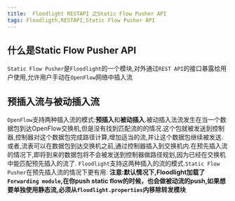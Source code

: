 ```yaml
---
title:  Floodlight RESTAPI 之Static Flow Pusher API
tags: Floodligth,RESTAPI,Static Flow Pusher API
---
```

## 什么是Static Flow Pusher API
`Static Flow Pusher`是`Floodlight`的一个模块,对外通过`REST API`的接口暴露给用户使用,允许用户手动在`OpenFlow`网络中插入流
## 预插入流与被动插入流
`OpenFlow`支持两种插入流的模式:**预插入**和**被动插入**.被动插入法流发生在当一个数据包到达OpenFlow交换机,但是没有找到匹配流的的情况.这个包就被发送到控制器,控制器对这个数据包完成路径计算,增加适当的流,并让这个数据包继续被发送.或者,流表可以在数据包到达交换机之前,通过控制器插入到交换机内.在预先插入流的情况下,即将到来的数据包将不会被发送到控制器做路径规划,因为已经在交换机中能匹配预先插入的流了.
`Floodlight`支持这两种插入的流的模式.`Static Flow Pusher`在预先插入流的情况下更有用.
**注意:默认情况下,Floodlight加载了`Forwarding module`,在你push static flow的时候，也会做被动流的push,如果想要单独使用静态流,必须从`floodlight.properties`内移除转发模块**